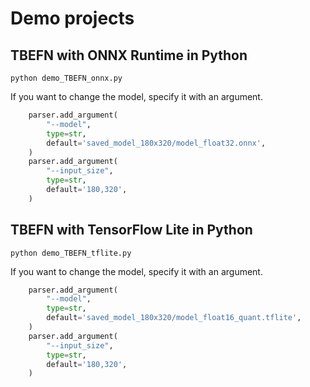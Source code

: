# Demo projects

## TBEFN with ONNX Runtime in Python
```
python demo_TBEFN_onnx.py
```

If you want to change the model, specify it with an argument.
```python
    parser.add_argument(
        "--model",
        type=str,
        default='saved_model_180x320/model_float32.onnx',
    )
    parser.add_argument(
        "--input_size",
        type=str,
        default='180,320',
    )
```

## TBEFN with TensorFlow Lite in Python
```
python demo_TBEFN_tflite.py
```

If you want to change the model, specify it with an argument.
```python
    parser.add_argument(
        "--model",
        type=str,
        default='saved_model_180x320/model_float16_quant.tflite',
    )
    parser.add_argument(
        "--input_size",
        type=str,
        default='180,320',
    )
```


